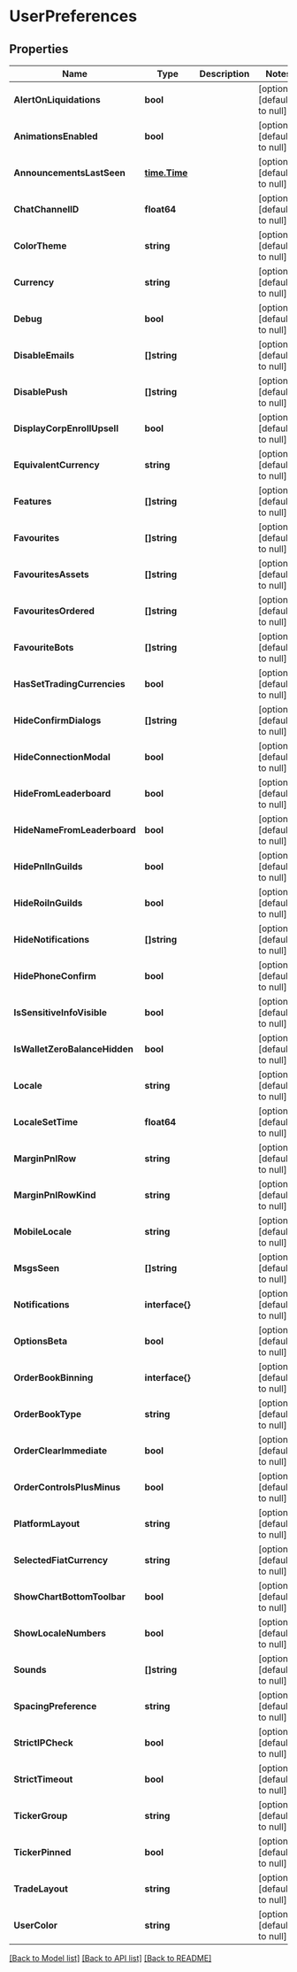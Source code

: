 # UserPreferences

## Properties
Name | Type | Description | Notes
------------ | ------------- | ------------- | -------------
**AlertOnLiquidations** | **bool** |  | [optional] [default to null]
**AnimationsEnabled** | **bool** |  | [optional] [default to null]
**AnnouncementsLastSeen** | [**time.Time**](time.Time.md) |  | [optional] [default to null]
**ChatChannelID** | **float64** |  | [optional] [default to null]
**ColorTheme** | **string** |  | [optional] [default to null]
**Currency** | **string** |  | [optional] [default to null]
**Debug** | **bool** |  | [optional] [default to null]
**DisableEmails** | **[]string** |  | [optional] [default to null]
**DisablePush** | **[]string** |  | [optional] [default to null]
**DisplayCorpEnrollUpsell** | **bool** |  | [optional] [default to null]
**EquivalentCurrency** | **string** |  | [optional] [default to null]
**Features** | **[]string** |  | [optional] [default to null]
**Favourites** | **[]string** |  | [optional] [default to null]
**FavouritesAssets** | **[]string** |  | [optional] [default to null]
**FavouritesOrdered** | **[]string** |  | [optional] [default to null]
**FavouriteBots** | **[]string** |  | [optional] [default to null]
**HasSetTradingCurrencies** | **bool** |  | [optional] [default to null]
**HideConfirmDialogs** | **[]string** |  | [optional] [default to null]
**HideConnectionModal** | **bool** |  | [optional] [default to null]
**HideFromLeaderboard** | **bool** |  | [optional] [default to null]
**HideNameFromLeaderboard** | **bool** |  | [optional] [default to null]
**HidePnlInGuilds** | **bool** |  | [optional] [default to null]
**HideRoiInGuilds** | **bool** |  | [optional] [default to null]
**HideNotifications** | **[]string** |  | [optional] [default to null]
**HidePhoneConfirm** | **bool** |  | [optional] [default to null]
**IsSensitiveInfoVisible** | **bool** |  | [optional] [default to null]
**IsWalletZeroBalanceHidden** | **bool** |  | [optional] [default to null]
**Locale** | **string** |  | [optional] [default to null]
**LocaleSetTime** | **float64** |  | [optional] [default to null]
**MarginPnlRow** | **string** |  | [optional] [default to null]
**MarginPnlRowKind** | **string** |  | [optional] [default to null]
**MobileLocale** | **string** |  | [optional] [default to null]
**MsgsSeen** | **[]string** |  | [optional] [default to null]
**Notifications** | **interface{}** |  | [optional] [default to null]
**OptionsBeta** | **bool** |  | [optional] [default to null]
**OrderBookBinning** | **interface{}** |  | [optional] [default to null]
**OrderBookType** | **string** |  | [optional] [default to null]
**OrderClearImmediate** | **bool** |  | [optional] [default to null]
**OrderControlsPlusMinus** | **bool** |  | [optional] [default to null]
**PlatformLayout** | **string** |  | [optional] [default to null]
**SelectedFiatCurrency** | **string** |  | [optional] [default to null]
**ShowChartBottomToolbar** | **bool** |  | [optional] [default to null]
**ShowLocaleNumbers** | **bool** |  | [optional] [default to null]
**Sounds** | **[]string** |  | [optional] [default to null]
**SpacingPreference** | **string** |  | [optional] [default to null]
**StrictIPCheck** | **bool** |  | [optional] [default to null]
**StrictTimeout** | **bool** |  | [optional] [default to null]
**TickerGroup** | **string** |  | [optional] [default to null]
**TickerPinned** | **bool** |  | [optional] [default to null]
**TradeLayout** | **string** |  | [optional] [default to null]
**UserColor** | **string** |  | [optional] [default to null]

[[Back to Model list]](../README.md#documentation-for-models) [[Back to API list]](../README.md#documentation-for-api-endpoints) [[Back to README]](../README.md)


